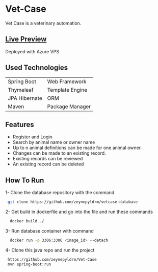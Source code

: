 # Vet-Case
Vet Case is a veterinary automation.
## [Live Preview](http://20.37.0.71:8080)
Deployed with Azure VPS
## Used Technologies
|  |  |
| ------ | ------ |
| Spring Boot | Web Framework  |
| Thymeleaf | Template Engine  |
| JPA Hibernate | ORM |
| Maven | Package Manager  |


## Features
- Register and Login
- Search by animal name or owner name
- Up to n animal definitions can be made for one animal owner.
- Changes can be made to an existing record.
- Existing records can be reviewed
- An existing record can be deleted

## How To Run
1- Clone the database repository with the command 
```sh
 git clone https://github.com/zeynepyldrm/vetcase-database
```
2- Get build in dockerfile and go into the file and run these commands
```sh
  docker build ./
```
3- Run database container with command
```sh
  docker run -p 3306:3306 <image_id> --detach
```
4- Clone this java repo and run the project
```sh
 https://github.com/zeynepyldrm/Vet-Case
 mvn spring-boot:run 
```
